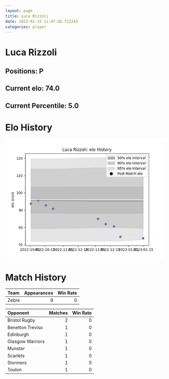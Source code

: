 ```yaml
---  
layout: page  
title: Luca Rizzoli  
date: 2023-01-15 11:47:58.722243  
categories: player  
---
```

# Luca Rizzoli

## Positions: P

## Current elo: 74.0

## Current Percentile: 5.0

# Elo History


![elo history](history_LucaRizzoli.png)
# Match History


| Team   |   Appearances |   Win Rate |
|:-------|--------------:|-----------:|
| Zebre  |             9 |          0 |

| Opponent         |   Matches |   Win Rate |
|:-----------------|----------:|-----------:|
| Bristol Rugby    |         2 |          0 |
| Benetton Treviso |         1 |          0 |
| Edinburgh        |         1 |          0 |
| Glasgow Warriors |         1 |          0 |
| Munster          |         1 |          0 |
| Scarlets         |         1 |          0 |
| Stormers         |         1 |          0 |
| Toulon           |         1 |          0 |